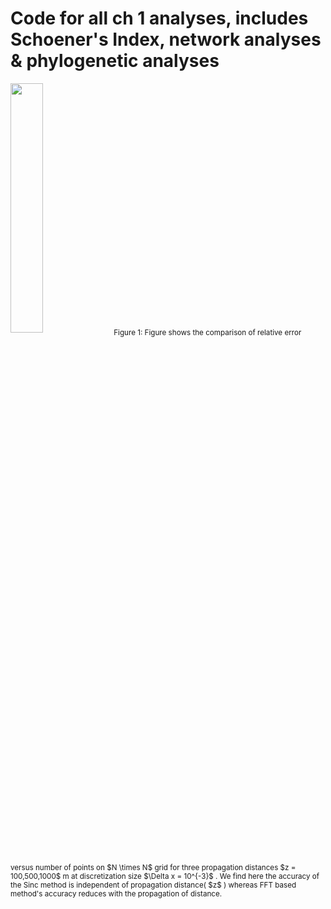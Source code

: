 # Code for all ch 1 analyses, includes Schoener's Index, network analyses & phylogenetic analyses

<p float="left">
  <img src="TeddyMessAround/Ted.png" width="32%" />
    <sub> Figure 1: Figure shows the comparison of relative error versus number of points on $N \times N$ grid for three propagation distances $z = 100,500,1000$ m at discretization size $\Delta x = 10^{-3}$ . We find here the accuracy of the Sinc method is independent of propagation distance( $z$ ) whereas FFT based method's accuracy reduces with the propagation of distance. </sub>
</p>
